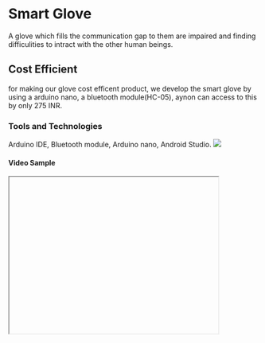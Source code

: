  
<h1>Smart Glove </h1> A glove which fills the communication gap to them are impaired and finding difficulities to intract with the other human beings.

<h2>Cost Efficient </h2> for making our glove cost efficent product, we develop the smart glove by using a arduino nano, a bluetooth module(HC-05), aynon can access to this by only 275 INR.

<h3>Tools and Technologies</h3> Arduino IDE, Bluetooth module, Arduino nano, Android Studio.

<img src = "https://github.com/ritikdh440/Smart-glove/blob/master/Sample%20Images/IMG_20200303_115848.jpg">
<h4> Video Sample </h4>
<iframe width="420" height="315"
<src = "https://github.com/ritikdh440/Smart-glove/blob/master/Sample%20Video.mp4">
</iframe>
